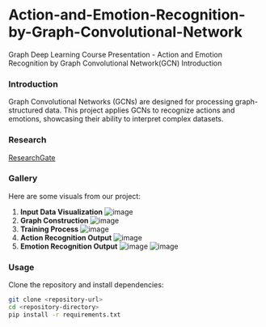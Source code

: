 # Action-and-Emotion-Recognition-by-Graph-Convolutional-Network
Graph Deep Learning Course Presentation - Action and Emotion Recognition by Graph Convolutional Network(GCN)
Introduction
### Introduction
Graph Convolutional Networks (GCNs) are designed for processing graph-structured data. This project applies GCNs to recognize actions and emotions, showcasing their ability to interpret complex datasets.

### Research
[ResearchGate](10.13140/RG.2.2.26563.62240)

### Gallery
Here are some visuals from our project:

1. **Input Data Visualization**
![image](https://github.com/user-attachments/assets/8f90a861-221b-44c2-9776-561a7fd2b19d)
2. **Graph Construction**
![image](https://github.com/user-attachments/assets/114420e4-591a-4b2e-9d6d-6db3ff22cabb)
3. **Training Process**
![image](https://github.com/user-attachments/assets/9647db3c-3e62-45d3-83b1-b822ad060bd9)
4. **Action Recognition Output**
![image](https://github.com/user-attachments/assets/85dce64f-8071-4873-a2a5-c801ef392a92)
5. **Emotion Recognition Output**
![image](https://github.com/user-attachments/assets/cb6c8324-8940-4b74-bad2-02e7fc2ceddc)
![image](https://github.com/user-attachments/assets/ba143f57-0d4a-4d1a-aabd-dcec531bc817)


### Usage
Clone the repository and install dependencies:
```bash
git clone <repository-url>
cd <repository-directory>
pip install -r requirements.txt

